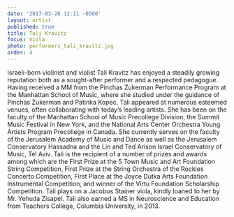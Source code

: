 ```yaml
---
date: '2017-03-28 12:11 -0500'
layout: artist
published: true
title: Tali Kravitz
focus: Viola
photo: performers_tali_kravitz.jpg
order: 4
---
```

Israeli-born violinist and violist Tali Kravitz has enjoyed a steadily growing reputation both as a sought-after performer and a respected pedagogue. Having received a MM from the Pinchas Zukerman Performance Program at the Manhattan School of Music, where she studied under the guidance of Pinchas Zukerman and Patinka Kopec, Tali appeared at numerous esteemed venues, often collaborating with today’s leading artists. She has been on the faculty of the Manhattan School of Music Precollege Division, the Summit Music Festival in New York, and the National Arts Center Orchestra Young Artists Program Precollege in Canada. She currently serves on the faculty of the Jerusalem Academy of Music and Dance as well as the Jerusalem Conservatory Hassadna and the Lin and Ted Arison Israel Conservatory of Music, Tel Aviv. Tali is the recipient of a number of prizes and awards among which are the First Prize at the 5 Town Music and Art Foundation String Competition, First Prize at the String Orchestra of the Rockies Concerto Competition, First Place at the Joyce Dutka Arts Foundation Instrumental Competition, and winner of the Virtu Foundation Scholarship Competition. Tali plays on a Jacobus Stainer viola, kindly loaned to her by Mr. Yehuda Zisapel. Tali also earned a MS in Neuroscience and Education from Teachers College, Columbia University, in 2013.
